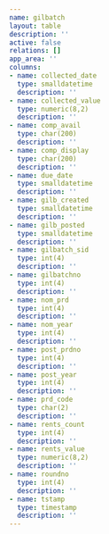 ```yaml
---
name: gilbatch
layout: table
description: ''
active: false
relations: []
app_area: ''
columns:
- name: collected_date
  type: smalldatetime
  description: ''
- name: collected_value
  type: numeric(8,2)
  description: ''
- name: comp_avail
  type: char(200)
  description: ''
- name: comp_display
  type: char(200)
  description: ''
- name: due_date
  type: smalldatetime
  description: ''
- name: gilb_created
  type: smalldatetime
  description: ''
- name: gilb_posted
  type: smalldatetime
  description: ''
- name: gilbatch_sid
  type: int(4)
  description: ''
- name: gilbatchno
  type: int(4)
  description: ''
- name: nom_prd
  type: int(4)
  description: ''
- name: nom_year
  type: int(4)
  description: ''
- name: post_prdno
  type: int(4)
  description: ''
- name: post_year
  type: int(4)
  description: ''
- name: prd_code
  type: char(2)
  description: ''
- name: rents_count
  type: int(4)
  description: ''
- name: rents_value
  type: numeric(8,2)
  description: ''
- name: roundno
  type: int(4)
  description: ''
- name: tstamp
  type: timestamp
  description: ''
---
```


